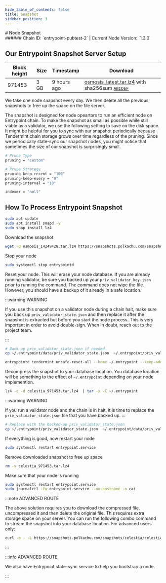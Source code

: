 ```yaml
---
hide_table_of_contents: false
title: Snapshot
sidebar_position: 3
---
```


<div class="h1-with-icon icon-entrypoint">
# Node Snapshot
</div>
###### Chain ID: `entrypoint-pubtest-2` | Current Node Version: `1.3.0`

## Our Entrypoint Snapshot Server Setup

| Block height | Size | Timestamp | Download                                                                                         |
|--------------|------|-----------|--------------------------------------------------------------------------------------------------|
| 971453       | 3 GB |9 hours ago| [osmosis_latest.tar.lz4](https://google.com) with sha256sum [`ABCDEF`](https://google.com)       |


We take one node snapshot every day. We then delete all the previous snapshots to free up the space on the file server.

The snapshot is designed for node opeartors to run an efficient node on Entrypoint chain. To make the snapshot as small as possible while still viable as a validator, we use the following setting to save on the disk space. It might be helpful for you to sync with our snapshot periodically because Tendermint chain storage grows over time regardless of the pruning. Since we periodically state-sync our snapshot nodes, you might notice that sometimes the size of our snapshot is surprisingly small.

```bash title="app.toml"
# Prune Type
pruning = "custom"

# Prune Strategy
pruning-keep-recent = "100"
pruning-keep-every = "0"
pruning-interval = "10"
```

```bash title="config.toml"
indexer = "null"
```

## How To Process Entrypoint Snapshot
```bash
sudo apt update
sudo apt install snapd -y
sudo snap install lz4
```
Download the snapshot
```bash
wget -O osmosis_14249428.tar.lz4 https://snapshots.polkachu.com/snapshots/osmosis/osmosis_14249428.tar.lz4 --inet4-only
```
Stop your node
```bash
sudo systemctl stop entrypointd
```
Reset your node. This will erase your node database. If you are already running validator, be sure you backed up your `priv_validator_key.json` prior to running the command. The command does not wipe the file. However, you should have a backup of it already in a safe location.

:::warning WARNING

If you use this snapshot on a validator node during a chain halt, make sure you back up `priv_validator_state.json` and then replace it after the snapshot is extracted but before you start the node process. This is very important in order to avoid double-sign. When in doubt, reach out to the project team.

:::

```bash
# Back up priv_validator_state.json if needed
cp ~/.entrypoint/data/priv_validator_state.json  ~/.entrypoint/priv_validator_state.json

entrypointd tendermint unsafe-reset-all --home ~/.entrypoint --keep-addr-book
```

Decompress the snapshot to your database location. You database location will be something to the effect of `~/.entrypoint` depending on your node implemention.

```bash
lz4 -c -d celestia_971453.tar.lz4  | tar -x -C ~/.entrypoint
```

:::warning WARNING

If you run a validator node and the chain is in halt, it is time to replace the `priv_validator_state.json` file that you have backed up.
:::

```bash
# Replace with the backed-up priv_validator_state.json
cp ~/.entrypoint/priv_validator_state.json  ~/.entrypoint/data/priv_validator_state.json
```

If everything is good, now restart your node

```bash
sudo systemctl restart entrypoint.service
```

Remove downloaded snapshot to free up space

```bash
rm -v celestia_971453.tar.lz4
```

Make sure that your node is running

```bash
sudo systemctl restart entrypoint.service
sudo journalctl -fu entrypoint.service --no-hostname -o cat
```

:::note ADVANCED ROUTE

The above solution requires you to download the compressed file, uncompressed it and then delete the original file. This requires extra storage space on your server. You can run the following combo command to stream the snapshot into your database location. For advanced users only:
```bash
curl -o - -L https://snapshots.polkachu.com/snapshots/celestia/celestia_971453.tar.lz4 | lz4 -c -d - | tar -x -C ~/.entrypoint
```

:::


:::info ADVANCED ROUTE

We also have Entrypoint state-sync service to help you bootstrap a node.

:::